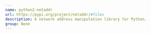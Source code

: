 ```yaml
---
name: python2-netaddr
url: https://pypi.org/project/netaddr/#files
description: A network address manipulation library for Python.
group: None
---
```

